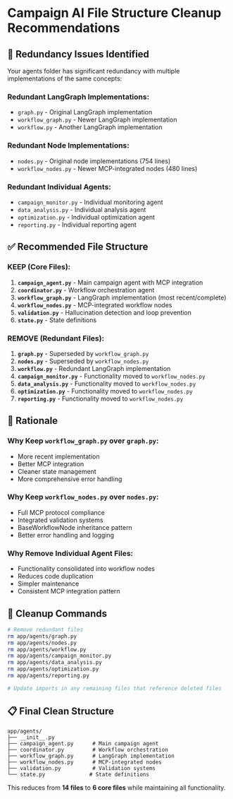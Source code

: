 # Campaign AI File Structure Cleanup Recommendations

## 🚨 Redundancy Issues Identified

Your agents folder has significant redundancy with multiple implementations of the same concepts:

### **Redundant LangGraph Implementations:**
- `graph.py` - Original LangGraph implementation
- `workflow_graph.py` - Newer LangGraph implementation  
- `workflow.py` - Another LangGraph implementation

### **Redundant Node Implementations:**
- `nodes.py` - Original node implementations (754 lines)
- `workflow_nodes.py` - Newer MCP-integrated nodes (480 lines)

### **Redundant Individual Agents:**
- `campaign_monitor.py` - Individual monitoring agent
- `data_analysis.py` - Individual analysis agent  
- `optimization.py` - Individual optimization agent
- `reporting.py` - Individual reporting agent

## ✅ **Recommended File Structure**

### **KEEP (Core Files):**
1. **`campaign_agent.py`** - Main campaign agent with MCP integration
2. **`coordinator.py`** - Workflow orchestration agent
3. **`workflow_graph.py`** - LangGraph implementation (most recent/complete)
4. **`workflow_nodes.py`** - MCP-integrated workflow nodes
5. **`validation.py`** - Hallucination detection and loop prevention
6. **`state.py`** - State definitions

### **REMOVE (Redundant Files):**
1. **`graph.py`** - Superseded by `workflow_graph.py`
2. **`nodes.py`** - Superseded by `workflow_nodes.py`
3. **`workflow.py`** - Redundant LangGraph implementation
4. **`campaign_monitor.py`** - Functionality moved to `workflow_nodes.py`
5. **`data_analysis.py`** - Functionality moved to `workflow_nodes.py`
6. **`optimization.py`** - Functionality moved to `workflow_nodes.py`
7. **`reporting.py`** - Functionality moved to `workflow_nodes.py`

## 🎯 **Rationale**

### **Why Keep `workflow_graph.py` over `graph.py`:**
- More recent implementation
- Better MCP integration
- Cleaner state management
- More comprehensive error handling

### **Why Keep `workflow_nodes.py` over `nodes.py`:**
- Full MCP protocol compliance
- Integrated validation systems
- BaseWorkflowNode inheritance pattern
- Better error handling and logging

### **Why Remove Individual Agent Files:**
- Functionality consolidated into workflow nodes
- Reduces code duplication
- Simpler maintenance
- Consistent MCP integration pattern

## 🧹 **Cleanup Commands**

```bash
# Remove redundant files
rm app/agents/graph.py
rm app/agents/nodes.py  
rm app/agents/workflow.py
rm app/agents/campaign_monitor.py
rm app/agents/data_analysis.py
rm app/agents/optimization.py
rm app/agents/reporting.py

# Update imports in any remaining files that reference deleted files
```

## 📋 **Final Clean Structure**

```
app/agents/
├── __init__.py
├── campaign_agent.py      # Main campaign agent
├── coordinator.py         # Workflow orchestration
├── workflow_graph.py      # LangGraph implementation
├── workflow_nodes.py      # MCP-integrated nodes
├── validation.py          # Validation systems
└── state.py              # State definitions
```

This reduces from **14 files** to **6 core files** while maintaining all functionality. 